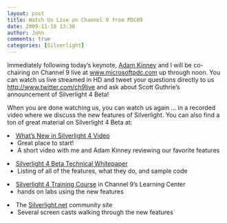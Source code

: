 ```yaml
---
layout: post
title: Watch Us Live on Channel 9 from PDC09
date: 2009-11-18 13:30
author: John
comments: true
categories: [Silverlight]
---
```

<p>Immediately following today’s keynote, <a href="http://adamkinney.com">Adam Kinney</a> and I will be co-chairing on Channel 9 live at <a href="http://www.microsoftpdc.com">www.microsoftpdc.com</a> up through noon. You can watch us live streamed in HD and tweet your questions directly to us <a href="http://www.twitter.com/ch9live">http://www.twitter.com/ch9live</a> and ask about Scott Guthrie’s announcement of Silverlight 4 Beta!</p>  <p>When you are done watching us, you can watch us again … in a recorded video where we discuss the new features of Silverlight. You can also find a ton of great material on Silverlight 4 Beta at:</p>  <li><a href="http://go.microsoft.com/fwlink/?LinkId=177699">What’s New in Silverlight 4 Video</a>&#160; <ul>     <li>Great place to start! </li>      <li>A short video with me and Adam Kinney reviewing our favorite features </li>   </ul> </li>  <li><a href="http://go.microsoft.com/fwlink/?LinkId=177698">Silverlight 4 Beta Technical Whitepaper</a>     <ul>     <li>Listing of all of the features, what they do, and sample code </li>   </ul> </li>  <li><a href="http://channel9.msdn.com/learn/courses/silverlight4">Silverlight 4 Training Course</a> in Channel 9’s Learning Center     <ul>     <li>hands on labs using the new features </li>   </ul> </li>  <li>The <a href="http://www.silverlight.net">Silverlight.net</a> community site     <ul>     <li>Several screen casts walking through the new features </li>   </ul> </li>

